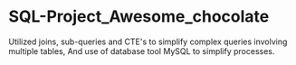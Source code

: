 # SQL-Project_Awesome_chocolate
Utilized joins, sub-queries and CTE's to simplify complex queries involving multiple tables, And use of database tool MySQL to simplify processes.
